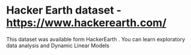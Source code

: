 # Hacker Earth dataset  - https://www.hackerearth.com/

This dataset was available form HackerEarth . You can learn exploratory data analysis and  Dynamic Linear Models